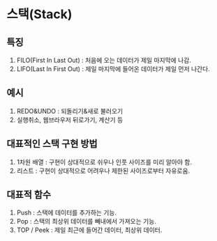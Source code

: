 # 스택(Stack)

## 특징
1. FILO(First In Last Out) : 처음에 오는 데이터가 제일 마지막에 나감.
2. LIFO(Last In First Out) : 제일 마지막에 들어온 데이터가 제일 먼저 나간다.

## 예시
1. REDO&UNDO : 되돌리기&새로 불러오기
2. 실행취소, 웹브라우저 뒤로가기, 계산기 등

## 대표적인 스택 구현 방법
1. 1차원 배열 : 구현이 상대적으로 쉬우나 인풋 사이즈를 미리 알아야 함.
2. 리스트 : 구현이 상대적으로 어려우나 제한된 사이즈로부터 자유로움.

## 대표적 함수

1. Push : 스택에 데이터를 추가하는 기능.
2. Pop : 스택의 최상위 데이터를 빼내에서 가져오는 기능.
3. TOP / Peek : 제일 최근에 들어간 데이터, 최상위 데이터.

